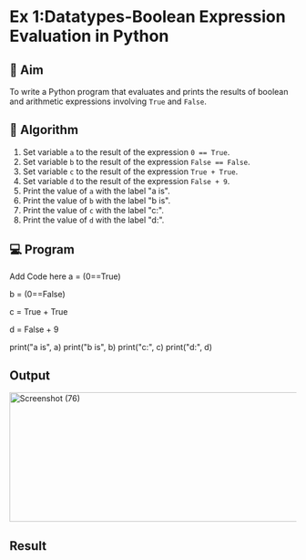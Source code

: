 
# Ex 1:Datatypes-Boolean Expression Evaluation in Python

## 🎯 Aim
To write a Python program that evaluates and prints the results of boolean and arithmetic expressions involving `True` and `False`.

## 🧠 Algorithm
1. Set variable `a` to the result of the expression `0 == True`.
2. Set variable `b` to the result of the expression `False == False`.
3. Set variable `c` to the result of the expression `True + True`.
4. Set variable `d` to the result of the expression `False + 9`.
5. Print the value of `a` with the label "a is".
6. Print the value of `b` with the label "b is".
7. Print the value of `c` with the label "c:".
8. Print the value of `d` with the label "d:".

## 💻 Program
Add Code here
a = (0==True)

b = (0==False)

c = True + True

d = False + 9
 
print("a is", a)
print("b is", b)
print("c:", c)
print("d:", d)

## Output

<img width="743" height="227" alt="Screenshot (76)" src="https://github.com/user-attachments/assets/94f59bd1-242d-450b-9b24-901d09c835d5" />




## Result
